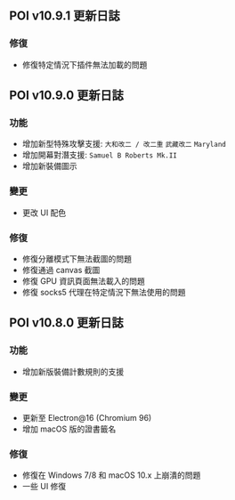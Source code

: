 ## POI v10.9.1 更新日誌

### 修復

- 修復特定情況下插件無法加載的問題

## POI v10.9.0 更新日誌

### 功能

- 增加新型特殊攻擊支援: `大和改二 / 改二重` `武藏改二` `Maryland`
- 增加開幕對潛支援: `Samuel B Roberts Mk.II`
- 增加新裝備圖示

### 變更

- 更改 UI 配色

### 修復

- 修復分離模式下無法截圖的問題
- 修復通過 canvas 截圖
- 修復 GPU 資訊頁面無法載入的問題
- 修復 socks5 代理在特定情況下無法使用的問題

## POI v10.8.0 更新日誌

### 功能

- 增加新版裝備計數規則的支援

### 變更

- 更新至 Electron@16 (Chromium 96)
- 增加 macOS 版的證書籤名

### 修復

- 修復在 Windows 7/8 和 macOS 10.x 上崩潰的問題
- 一些 UI 修復
